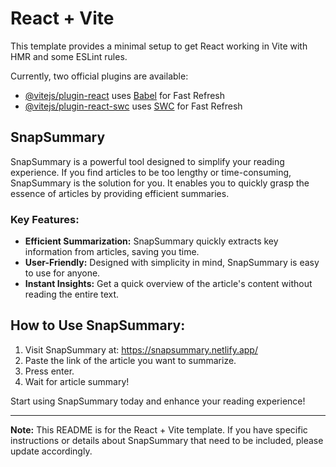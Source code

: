 # React + Vite

This template provides a minimal setup to get React working in Vite with HMR and some ESLint rules.

Currently, two official plugins are available:

- [@vitejs/plugin-react](https://github.com/vitejs/vite-plugin-react/blob/main/packages/plugin-react/README.md) uses [Babel](https://babeljs.io/) for Fast Refresh
- [@vitejs/plugin-react-swc](https://github.com/vitejs/vite-plugin-react-swc) uses [SWC](https://swc.rs/) for Fast Refresh

## SnapSummary

SnapSummary is a powerful tool designed to simplify your reading experience. If you find articles to be too lengthy or time-consuming, SnapSummary is the solution for you. It enables you to quickly grasp the essence of articles by providing efficient summaries.

### Key Features:

- **Efficient Summarization:** SnapSummary quickly extracts key information from articles, saving you time.
- **User-Friendly:** Designed with simplicity in mind, SnapSummary is easy to use for anyone.
- **Instant Insights:** Get a quick overview of the article's content without reading the entire text.

## How to Use SnapSummary:

1. Visit SnapSummary at: https://snapsummary.netlify.app/
2. Paste the link of the article you want to summarize.
3. Press enter.
4. Wait for article summary!

Start using SnapSummary today and enhance your reading experience!

---

**Note:** This README is for the React + Vite template. If you have specific instructions or details about SnapSummary that need to be included, please update accordingly.

